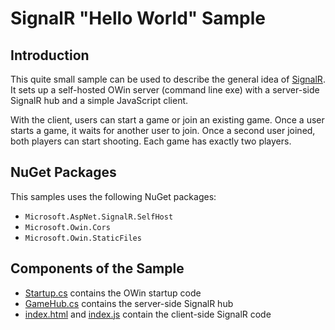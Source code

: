 ﻿# SignalR "Hello World" Sample

## Introduction

This quite small sample can be used to describe the general idea 
of [SignalR](http://www.asp.net/signalr). It sets up a self-hosted
OWin server (command line exe) with a server-side SignalR hub
and a simple JavaScript client.

With the client, users can start a game or join an existing game.
Once a user starts a game, it waits for another user to join. 
Once a second user joined, both players can start shooting. Each
game has exactly two players.

## NuGet Packages

This samples uses the following NuGet packages:

- `Microsoft.AspNet.SignalR.SelfHost`
- `Microsoft.Owin.Cors`
- `Microsoft.Owin.StaticFiles`

## Components of the Sample

- [Startup.cs](Startup.cs) contains the OWin startup code
- [GameHub.cs](GameHub.cs) contains the server-side SignalR hub
- [index.html](wwwroot/index.html) and [index.js](wwwroot/index.js)
  contain the client-side SignalR code